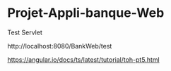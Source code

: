 ﻿# Projet-Appli-banque-Web
 
 
 Test Servlet
 
http://localhost:8080/BankWeb/test


https://angular.io/docs/ts/latest/tutorial/toh-pt5.html
